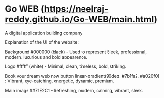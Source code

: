 # Go WEB (https://neelraj-reddy.github.io/Go-WEB/main.html)

A digital application building company

Explanation of the UI of the website:

Background #000000 (black) - Used to represent Sleek, professional, modern, luxurious and bold appearence.

Logo #ffffff (white) - Minimal, clean, timeless, bold, striking.

Book your dream web now button linear-gradient(90deg, #7b1fa2, #a020f0) :  Vibrant, eye-catching, energetic, dynamic, premium.

Main image ##71E2C1 - Refreshing, modern, calming, vibrant, sleek.
